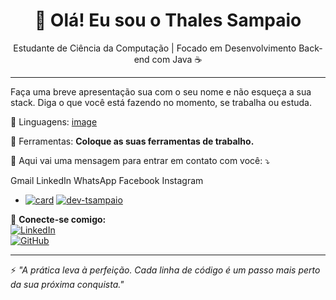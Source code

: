 <h1 align="center">👋 Olá! Eu sou o Thales Sampaio</h1>

<p align="center">
  Estudante de Ciência da Computação | Focado em Desenvolvimento Back-end com Java ☕
</p>

---

 Faça uma breve apresentação sua com o seu nome e não esqueça a sua stack.
Diga o que você está fazendo no momento, se trabalha ou estuda.

🦄 Linguagens: [image](https://img.shields.io/badge/Java-ED8B00?style=for-the-badge&logo=java&logoColor=white)

💼 Ferramentas: **Coloque as suas ferramentas de trabalho.**

💌 Aqui vai uma mensagem para entrar em contato com você: ⤵️

Gmail LinkedIn WhatsApp Facebook Instagram 






- [![card](https://github-readme-stats.vercel.app/api?username=dev-tsampaio&theme=radical&show_icons=true)](https://github.com/anuraghazra/github-readme-stats) [![dev-tsampaio](https://github-readme-stats.vercel.app/api/top-langs/?username=dev-tsampaio&hide=html&layout=compact&theme=default)](https://github.com/anuraghazra/github-readme-stats)



🔗 **Conecte-se comigo:**  
[![LinkedIn](https://img.shields.io/badge/-LinkedIn-0A66C2?style=flat-square&logo=linkedin&logoColor=white)](https://www.linkedin.com/in/dev-tsampaio/)  
[![GitHub](https://img.shields.io/badge/-GitHub-000?style=flat-square&logo=github&logoColor=white)](https://github.com/dev-tsampaio)

---

⚡ *"A prática leva à perfeição. Cada linha de código é um passo mais perto da sua próxima conquista."*
